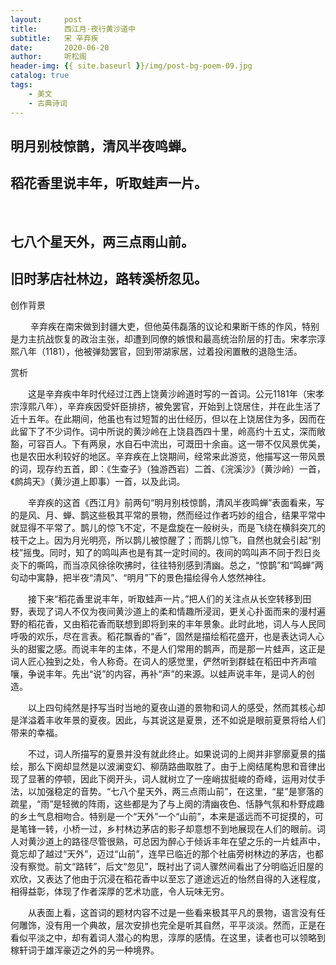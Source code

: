 ```yaml
---
layout:     post
title:      西江月·夜行黄沙道中
subtitle:   宋 辛弃疾
date:       2020-06-20
author:     听松阁
header-img: {{ site.baseurl }}/img/post-bg-poem-09.jpg
catalog: true
tags:
    - 美文
    - 古典诗词
---
```


## 明月别枝惊鹊，清风半夜鸣蝉。
## 稻花香里说丰年，听取蛙声一片。 
&nbsp;
## 七八个星天外，两三点雨山前。
## 旧时茅店社林边，路转溪桥忽见。



创作背景

　　 辛弃疾在南宋做到封疆大吏，但他英伟磊落的议论和果断干练的作风，特别是力主抗战恢复的政治主张，却遭到同僚的嫉恨和最高统治阶层的打击。宋孝宗淳熙八年（1181），他被弹劾罢官，回到带湖家居，过着投闲置散的退隐生活。 



赏析

　　这是辛弃疾中年时代经过江西上饶黄沙岭道时写的一首词。公元1181年（宋孝宗淳熙八年），辛弃疾因受奸臣排挤，被免罢官，开始到上饶居住，并在此生活了近十五年。在此期间，他虽也有过短暂的出仕经历，但以在上饶居住为多，因而在此留下了不少词作。词中所说的黄沙岭在上饶县西四十里，岭高约十五丈，深而敞豁，可容百人。下有两泉，水自石中流出，可溉田十余亩。这一带不仅风景优美，也是农田水利较好的地区。辛弃疾在上饶期间，经常来此游览，他描写这一带风景的词，现存约五首，即：《生查子》（独游西岩）二首、《浣溪沙》（黄沙岭）一首，《鹧鸪天》（黄沙道上即事）一首，以及此词。

　　辛弃疾的这首《西江月》前两句“明月别枝惊鹊，清风半夜鸣蝉”表面看来，写的是风、月、蝉、鹊这些极其平常的景物，然而经过作者巧妙的组合，结果平常中就显得不平常了。鹊儿的惊飞不定，不是盘旋在一般树头，而是飞绕在横斜突兀的枝干之上。因为月光明亮，所以鹊儿被惊醒了；而鹊儿惊飞，自然也就会引起“别枝”摇曳。同时，知了的鸣叫声也是有其一定时间的。夜间的鸣叫声不同于烈日炎炎下的嘶鸣，而当凉风徐徐吹拂时，往往特别感到清幽。总之，“惊鹊”和“鸣蝉”两句动中寓静，把半夜“清风”、“明月”下的景色描绘得令人悠然神往。

　　接下来“稻花香里说丰年，听取蛙声一片。”把人们的关注点从长空转移到田野，表现了词人不仅为夜间黄沙道上的柔和情趣所浸润，更关心扑面而来的漫村遍野的稻花香，又由稻花香而联想到即将到来的丰年景象。此时此地，词人与人民同呼吸的欢乐，尽在言表。稻花飘香的“香”，固然是描绘稻花盛开，也是表达词人心头的甜蜜之感。而说丰年的主体，不是人们常用的鹊声，而是那一片蛙声，这正是词人匠心独到之处，令人称奇。在词人的感觉里，俨然听到群蛙在稻田中齐声喧嚷，争说丰年。先出“说”的内容，再补“声”的来源。以蛙声说丰年，是词人的创造。

　　以上四句纯然是抒写当时当地的夏夜山道的景物和词人的感受，然而其核心却是洋溢着丰收年景的夏夜。因此，与其说这是夏景，还不如说是眼前夏景将给人们带来的幸福。

　　不过，词人所描写的夏景并没有就此终止。如果说词的上阕并非寥廓夏景的描绘，那么下阕却显然是以波澜变幻、柳荫路曲取胜了。由于上阕结尾构思和音律出现了显著的停顿，因此下阕开头，词人就树立了一座峭拔挺峻的奇峰，运用对仗手法，以加强稳定的音势。“七八个星天外，两三点雨山前”，在这里，“星”是寥落的疏星，“雨”是轻微的阵雨，这些都是为了与上阕的清幽夜色、恬静气氛和朴野成趣的乡土气息相吻合。特别是一个“天外”一个“山前”，本来是遥远而不可捉摸的，可是笔锋一转，小桥一过，乡村林边茅店的影子却意想不到地展现在人们的眼前。词人对黄沙道上的路径尽管很熟，可总因为醉心于倾诉丰年在望之乐的一片蛙声中，竟忘却了越过“天外”，迈过“山前”，连早已临近的那个社庙旁树林边的茅店，也都没有察觉。前文“路转”，后文“忽见”，既衬出了词人骤然间看出了分明临近旧屋的欢欣，又表达了他由于沉浸在稻花香中以至忘了道途远近的怡然自得的入迷程度，相得益彰，体现了作者深厚的艺术功底，令人玩味无穷。

　　从表面上看，这首词的题材内容不过是一些看来极其平凡的景物，语言没有任何雕饰，没有用一个典故，层次安排也完全是听其自然，平平淡淡。然而，正是在看似平淡之中，却有着词人潜心的构思，淳厚的感情。在这里，读者也可以领略到稼轩词于雄浑豪迈之外的另一种境界。

